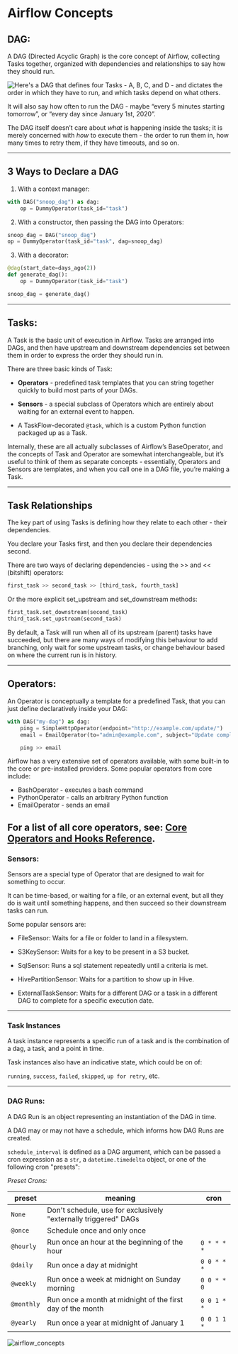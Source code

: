 # Airflow Concepts
## DAG:

A DAG (Directed Acyclic Graph) is the core concept of Airflow, collecting Tasks together, organized with dependencies and relationships to say how they should run.

<img style="float: left;" src="https://airflow.apache.org/docs/apache-airflow/stable/_images/basic-dag.png">

Here's a DAG that defines four Tasks - A, B, C, and D - and dictates the order in which they have to run, and which tasks depend on what others. 

It will also say how often to run the DAG - maybe “every 5 minutes starting tomorrow”, or “every day since January 1st, 2020”.

The DAG itself doesn’t care about *what* is happening inside the tasks; it is merely concerned with *how* to execute them - the order to run them in, how many times to retry them, if they have timeouts, and so on.

---

## 3 Ways to Declare a DAG

1) With a context manager:

```python
with DAG("snoop_dag") as dag:
    op = DummyOperator(task_id="task")
```

2) With a constructor, then passing the DAG into Operators:

```python
snoop_dag = DAG("snoop_dag")
op = DummyOperator(task_id="task", dag=snoop_dag)
```

3) With a decorator:

```python
@dag(start_date=days_ago(2))
def generate_dag():
    op = DummyOperator(task_id="task")

snoop_dag = generate_dag()
```
---
## Tasks:

A Task is the basic unit of execution in Airflow. Tasks are arranged into DAGs, and then have upstream and downstream dependencies set between them in order to express the order they should run in.

There are three basic kinds of Task:

 - **Operators** - predefined task templates that you can string together quickly to build most parts of your DAGs.

- **Sensors** -  a special subclass of Operators which are entirely about waiting for an external event to happen.

- A TaskFlow-decorated `@task`, which is a custom Python function packaged up as a Task.

Internally, these are all actually subclasses of Airflow’s BaseOperator, and the concepts of Task and Operator are somewhat interchangeable, but it’s useful to think of them as separate concepts - essentially, Operators and Sensors are templates, and when you call one in a DAG file, you’re making a Task.

---

## Task Relationships

The key part of using Tasks is defining how they relate to each other - their dependencies. 

You declare your Tasks first, and then you declare their dependencies second.

There are two ways of declaring dependencies - using the >> and << (bitshift) operators:

```python
first_task >> second_task >> [third_task, fourth_task]
```
Or the more explicit set_upstream and set_downstream methods:

```python
first_task.set_downstream(second_task)
third_task.set_upstream(second_task)
```

By default, a Task will run when all of its upstream (parent) tasks have succeeded, but there are many ways of modifying this behaviour to add branching, only wait for some upstream tasks, or change behaviour based on where the current run is in history.

---
## Operators:

An Operator is conceptually a template for a predefined Task, that you can just define declaratively inside your DAG:
```python
with DAG("my-dag") as dag:
    ping = SimpleHttpOperator(endpoint="http://example.com/update/")
    email = EmailOperator(to="admin@example.com", subject="Update complete")

    ping >> email
```

Airflow has a very extensive set of operators available, with some built-in to the core or pre-installed providers. Some popular operators from core include:

- BashOperator - executes a bash command
- PythonOperator - calls an arbitrary Python function
- EmailOperator - sends an email

For a list of all core operators, see: [Core Operators and Hooks Reference](https://airflow.apache.org/docs/apache-airflow/stable/operators-and-hooks-ref.html).
---
### Sensors:

Sensors are a special type of Operator that are designed to wait for something to occur. 

It can be time-based, or waiting for a file, or an external event, but all they do is wait until something happens, and then succeed so their downstream tasks can run.

Some popular sensors are:
-  FileSensor: Waits for a file or folder to land in a filesystem.

-  S3KeySensor: Waits for a key to be present in a S3 bucket.

-  SqlSensor: Runs a sql statement repeatedly until a criteria is met.

-  HivePartitionSensor: Waits for a partition to show up in Hive.

-  ExternalTaskSensor: Waits for a different DAG or a task in a different DAG to complete for a specific execution date. 

---

### Task Instances

A task instance represents a specific run of a task and is the combination of a dag, a task, and a point in time. 

Task instances also have an indicative state, which could be on of:

 `running`, `success`, `failed`, `skipped`, `up for retry`, etc.

---
### DAG Runs:

A DAG Run is an object representing an instantiation of the DAG in time. 

A DAG may or may not have a schedule, which informs how DAG Runs are created. 

`schedule_interval` is defined as a DAG argument, which can be passed a cron expression as a `str`, a `datetime.timedelta` object, or one of the following cron "presets":

*Preset Crons:*

| preset     | meaning                                                         | cron        |
| ---------- | --------------------------------------------------------------- | ----------- |
| `None`     | Don't schedule, use for exclusively "externally triggered" DAGs |             |
| `@once`    | Schedule once and only once                                     |             |
| `@hourly`  | Run once an hour at the beginning of the hour                   | `0 * * * *` |
| `@daily`   | Run once a day at midnight                                      | `0 0 * * *` |
| `@weekly`  | Run once a week at midnight on Sunday morning                   | `0 0 * * 0` |
| `@monthly` | Run once a month at midnight of the first day of the month      | `0 0 1 * *` |
| `@yearly`  | Run once a year at midnight of January 1                        | `0 0 1 1 *` |

![airflow_concepts](airflow_concepts.png)
